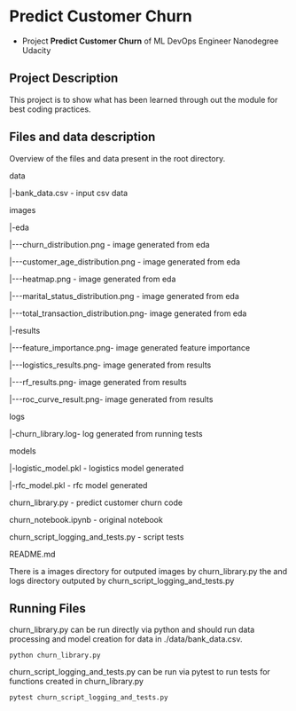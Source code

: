 # Predict Customer Churn

- Project **Predict Customer Churn** of ML DevOps Engineer Nanodegree Udacity

## Project Description
This project is to show what has been learned through out the module for best coding practices.

## Files and data description
Overview of the files and data present in the root directory. 

data

|-bank_data.csv - input csv data

images

|-eda

|---churn_distribution.png - image generated from eda

|---customer_age_distribution.png - image generated from eda

|---heatmap.png - image generated from eda

|---marital_status_distribution.png - image generated from eda

|---total_transaction_distribution.png- image generated from eda

|-results

|---feature_importance.png- image generated feature importance

|---logistics_results.png- image generated from results

|---rf_results.png- image generated from results

|---roc_curve_result.png- image generated from results

logs

|-churn_library.log- log generated from running tests

models

|-logistic_model.pkl - logistics model generated 

|-rfc_model.pkl - rfc model generated 

churn_library.py - predict customer churn code

churn_notebook.ipynb - original notebook

churn_script_logging_and_tests.py - script tests

README.md

There is a images directory for outputed images by churn_library.py the  and logs directory outputed by churn_script_logging_and_tests.py

## Running Files

churn_library.py can be run directly via python and should run data processing and model creation for data in ./data/bank_data.csv.

```
python churn_library.py
```

churn_script_logging_and_tests.py can be run via pytest to run tests for functions created in churn_library.py

```
pytest churn_script_logging_and_tests.py
```


